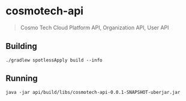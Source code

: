 # cosmotech-api

> Cosmo Tech Cloud Platform API, Organization API, User API

## Building

```
./gradlew spotlessApply build --info
```

## Running

```
java -jar api/build/libs/cosmotech-api-0.0.1-SNAPSHOT-uberjar.jar
```
